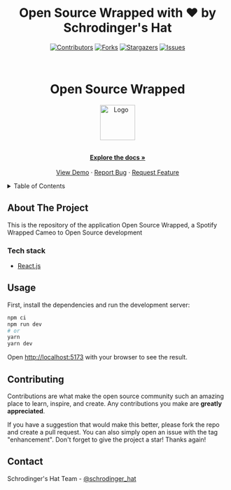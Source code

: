 
<div align='center'>
  <h1>Open Source Wrapped with ❤️ by Schrodinger's Hat</h1>
  
[![Contributors][contributors-shield]][contributors-url]
[![Forks][forks-shield]][forks-url]
[![Stargazers][stars-shield]][stars-url]
[![Issues][issues-shield]][issues-url]

</div>

<!-- PROJECT LOGO -->
<br />
<div align="center">
  <h1>Open Source Wrapped</h1>
  
  <a href="https://github.com/Schrodinger-Hat/open-source-wrapped">
    <img src="https://github.com/Schrodinger-Hat/osday-2023/raw/main/public/sh.png" alt="Logo" width="80" height="80">
  </a>

  <p align="center">
    <br />
    <a href="https://github.com/Schrodinger-Hat/open-source-wrapped"><strong>Explore the docs »</strong></a>
    <br />
    <br />
    <a href="https://github.com/Schrodinger-Hat/open-source-wrapped">View Demo</a>
    ·
    <a href="https://github.com/Schrodinger-Hat/open-source-wrapped/issues">Report Bug</a>
    ·
    <a href="https://github.com/Schrodinger-Hat/open-source-wrapped/issues">Request Feature</a>
  </p>
</div>

<!-- TABLE OF CONTENTS -->
<details>
  <summary>Table of Contents</summary>
  <ol>
    <li>
      <a href="#about-the-project">About The Project</a>
      <ul>
        <li><a href="#tech-stack">Built With</a></li>
      </ul>
    </li>
    <li><a href="#usage">Usage</a></li>
    <li><a href="#contributing">Contributing</a></li>
    <li><a href="#contact">Contact</a></li>
  </ol>
</details>

<!-- ABOUT THE PROJECT -->

## About The Project

This is the repository of the application Open Source Wrapped, a Spotify Wrapped Cameo to Open Source development

### Tech stack

- [React.js](https://reactjs.org/)

<!-- USAGE EXAMPLES -->

## Usage

First, install the dependencies and run the development server:

```bash
npm ci
npm run dev
# or
yarn
yarn dev
```

Open [http://localhost:5173](http://localhost:5173) with your browser to see the result.

<!-- CONTRIBUTING -->

## Contributing

Contributions are what make the open source community such an amazing place to learn, inspire, and create. Any contributions you make are **greatly appreciated**.

If you have a suggestion that would make this better, please fork the repo and create a pull request. You can also simply open an issue with the tag "enhancement".
Don't forget to give the project a star! Thanks again!

<!-- CONTACT -->

## Contact

Schrodinger's Hat Team - [@schrodinger_hat](mailto:osday@schrodinger-hat.it)

<!-- MARKDOWN LINKS & IMAGES -->
<!-- https://www.markdownguide.org/basic-syntax/#reference-style-links -->

[contributors-shield]: https://img.shields.io/github/contributors/Schrodinger-Hat/open-source-wrapped.svg?style=for-the-badge
[contributors-url]: https://github.com/Schrodinger-Hat/open-source-wrapped/graphs/contributors
[forks-shield]: https://img.shields.io/github/forks/Schrodinger-Hat/open-source-wrapped.svg?style=for-the-badge
[forks-url]: https://github.com/Schrodinger-Hat/open-source-wrapped/network/members
[stars-shield]: https://img.shields.io/github/stars/Schrodinger-Hat/Best-README-Template.svg?style=for-the-badge
[stars-url]: https://github.com/Schrodinger-Hat/open-source-wrapped/stargazers
[issues-shield]: https://img.shields.io/github/issues/Schrodinger-Hat/open-source-wrapped.svg?style=for-the-badge
[issues-url]: https://github.com/Schrodinger-Hat/open-source-wrapped/issues